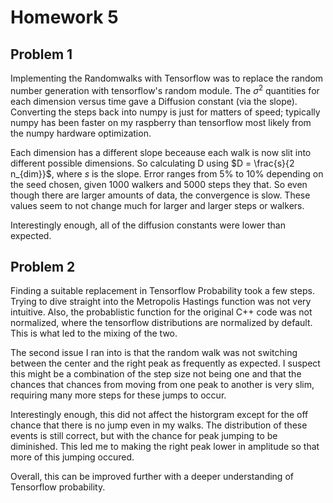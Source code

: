 # Homework 5

## Problem 1

Implementing the Randomwalks with Tensorflow was to replace the random number generation with tensorflow's random module. The $\sigma^2$ quantities for each dimension versus time gave a Diffusion constant (via the slope). Converting the steps back into numpy is just for matters of speed; typically numpy has been faster on my raspberry than tensorflow most likely from the numpy hardware optimization.

Each dimension has a different slope beceause each walk is now slit into different possible dimensions. So calculating D using $D = \frac{s}{2 n_{dim}}$, where $s$ is the slope. Error ranges from 5% to 10% depending on the seed chosen, given 1000 walkers and 5000 steps they that. So even though there are larger amounts of data, the convergence is slow. These values seem to not change much for larger and larger steps or walkers.

Interestingly enough, all of the diffusion constants were lower than expected.

## Problem 2

Finding a suitable replacement in Tensorflow Probability took a few steps. Trying to dive straight into the Metropolis Hastings function was not very intuitive. Also, the probablistic function for the original C++ code was not normalized, where the tensorflow distributions are normalized by default. This is what led to the mixing of the two. 

The second issue I ran into is that the random walk was not switching between the center and the right peak as frequently as expected. I suspect this might be a combination of the step size not being one and that the chances that chances from moving from one peak to another is very slim,  requiring many more steps for these jumps to occur. 

Interestingly enough, this did not affect the historgram except for the off chance that there is no jump even in my walks. The distribution of these events is still correct, but with the chance for peak jumping to be diminished. This led me to making the right peak lower in amplitude so that more of this jumping occured.

Overall, this can be improved further with a deeper understanding of Tensorflow probability.